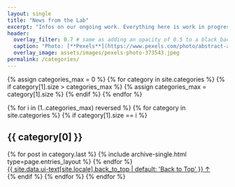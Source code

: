 ```yaml
---
layout: single
title: "News from the Lab"
excerpt: "Infos on our ongoing work. Everything here is work in progress, for official news or statements on or by Zi head over to [zi.de](https://www.zi.de)"
header:
  overlay_filter: 0.7 # same as adding an opacity of 0.5 to a black background
  caption: "Photo: [**Pexels**](https://www.pexels.com/photo/abstract-art-blur-bright-373543/)"
  overlay_image: assets/images/pexels-photo-373543.jpeg
permalink: /categories/
---
```


{% assign categories_max = 0 %}
{% for category in site.categories %}
{% if category[1].size > categories_max %}
{% assign categories_max = category[1].size %}
{% endif %}
{% endfor %}

{% for i in (1..categories_max) reversed %}
{% for category in site.categories %}
{% if category[1].size == i %}
<section id="{{ category[0] | slugify | downcase }}" class="taxonomy__section">
<h2 class="archive__subtitle">{{ category[0] }}</h2>
<div class="entries-{{ page.entries_layout | default: 'list' }}">
{% for post in category.last %}
{% include archive-single.html type=page.entries_layout %}
{% endfor %}
</div>
<a href="#page-title" class="back-to-top">{{ site.data.ui-text[site.locale].back_to_top | default: 'Back to Top' }} &uarr;</a>
</section>
{% endif %}
{% endfor %}
{% endfor %}

